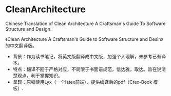 # CleanArchitecture
Chinese Translation of Clean Architecture A Craftsman's Guide To Software Structure and Design.

《Clean Architecture A Craftsman's Guide to Software Structure and Desin》的中文翻译版。

- 背景：作为读书笔记，将英文版翻译成中文版，加强个人理解，未参考已有译本。
- 特点：翻译不囿于严格对应，不局限于书面语规范，信达雅，取达。旨在说清楚观点，利于掌握知识。
- 呈现：原稿使用Lyx（一个latex前端），提供编译后的pdf（Ctex-Book 模板）.
